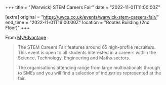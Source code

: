 +++
title = "(Warwick) STEM Careers Fair"
date = "2022-11-01T11:00:00Z"

[extra]
original = "https://uwcs.co.uk/events/warwick-stem-careers-fair/"    
end_time = "2022-11-01T16:00:00Z"
location = "Rootes Building (2nd Floor)"
+++

From [MyAdvantage](https://myadvantage.warwick.ac.uk/students/events/Detail/2507554/stem-careers-fair-2022)
> The STEM Careers Fair features around 65 high-profile recruiters. This event is open to all students interested in a careers within the Science, Technology, Engineering and Maths sectors.
> 
> The organisations attending range from large multinationals through to SMEs and you will find a selection of industries represented at the fair.
